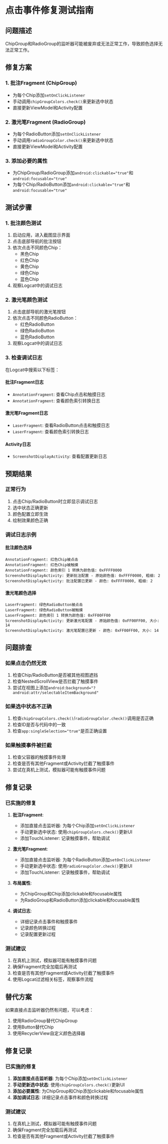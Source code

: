 # 点击事件修复测试指南

## 问题描述
ChipGroup和RadioGroup的监听器可能被废弃或无法正常工作，导致颜色选择无法正常工作。

## 修复方案

### 1. 批注Fragment (ChipGroup)
- 为每个Chip添加`setOnClickListener`
- 手动调用`chipGroupColors.check()`来更新选中状态
- 直接更新ViewModel和Activity配置

### 2. 激光笔Fragment (RadioGroup)
- 为每个RadioButton添加`setOnClickListener`
- 手动调用`radioGroupColor.check()`来更新选中状态
- 直接更新ViewModel和Activity配置

### 3. 添加必要的属性
- 为ChipGroup/RadioGroup添加`android:clickable="true"`和`android:focusable="true"`
- 为每个Chip/RadioButton添加`android:clickable="true"`和`android:focusable="true"`

## 测试步骤

### 1. 批注颜色测试
1. 启动应用，进入截图显示界面
2. 点击底部导航的批注按钮
3. 依次点击不同颜色Chip：
   - 黑色Chip
   - 红色Chip
   - 黄色Chip
   - 绿色Chip
   - 蓝色Chip
4. 观察Logcat中的调试日志

### 2. 激光笔颜色测试
1. 点击底部导航的激光笔按钮
2. 依次点击不同颜色RadioButton：
   - 红色RadioButton
   - 绿色RadioButton
   - 蓝色RadioButton
3. 观察Logcat中的调试日志

### 3. 检查调试日志
在Logcat中搜索以下标签：

#### 批注Fragment日志
- `AnnotationFragment`: 查看Chip点击和触摸日志
- `AnnotationFragment`: 查看颜色索引转换日志

#### 激光笔Fragment日志
- `LaserFragment`: 查看RadioButton点击和触摸日志
- `LaserFragment`: 查看颜色索引转换日志

#### Activity日志
- `ScreenshotDisplayActivity`: 查看配置更新日志

## 预期结果

### 正常行为
1. 点击Chip/RadioButton时立即显示调试日志
2. 选中状态正确更新
3. 颜色配置立即生效
4. 绘制效果颜色正确

### 调试日志示例

#### 批注颜色选择
```
AnnotationFragment: 红色Chip被点击
AnnotationFragment: 红色Chip被触摸
AnnotationFragment: 颜色索引 1 转换为颜色值: 0xFFFF0000
ScreenshotDisplayActivity: 更新批注配置 - 原始颜色值: 0xFFFF0000, 粗细: 2
ScreenshotDisplayActivity: 批注配置已更新 - 颜色: 0xFFFF0000, 粗细: 2
```

#### 激光笔颜色选择
```
LaserFragment: 绿色RadioButton被点击
LaserFragment: 绿色RadioButton被触摸
LaserFragment: 颜色索引 1 转换为颜色值: 0xFF00FF00
ScreenshotDisplayActivity: 更新激光笔配置 - 原始颜色值: 0xFF00FF00, 大小: 14
ScreenshotDisplayActivity: 激光笔配置已更新 - 颜色: 0xFF00FF00, 大小: 14
```

## 问题排查

### 如果点击仍然无效
1. 检查Chip/RadioButton是否被其他视图遮挡
2. 检查NestedScrollView是否拦截了触摸事件
3. 尝试在视图上添加`android:background="?android:attr/selectableItemBackground"`

### 如果选中状态不正确
1. 检查`chipGroupColors.check()`/`radioGroupColor.check()`调用是否正确
2. 检查ID是否与代码中的一致
3. 检查`app:singleSelection="true"`是否正确设置

### 如果触摸事件被拦截
1. 检查父容器的触摸事件处理
2. 检查是否有其他Fragment或Activity拦截了触摸事件
3. 尝试在真机上测试，模拟器可能有触摸事件问题

## 修复记录

### 已实施的修复
1. **批注Fragment**:
   - 添加直接点击监听器: 为每个Chip添加`setOnClickListener`
   - 手动更新选中状态: 使用`chipGroupColors.check()`更新UI
   - 添加TouchListener: 记录触摸事件，帮助调试

2. **激光笔Fragment**:
   - 添加直接点击监听器: 为每个RadioButton添加`setOnClickListener`
   - 手动更新选中状态: 使用`radioGroupColor.check()`更新UI
   - 添加TouchListener: 记录触摸事件，帮助调试

3. **布局属性**:
   - 为ChipGroup和Chip添加clickable和focusable属性
   - 为RadioGroup和RadioButton添加clickable和focusable属性

4. **调试日志**:
   - 详细记录点击事件和触摸事件
   - 记录颜色转换过程
   - 记录配置更新过程

### 测试建议
1. 在真机上测试，模拟器可能有触摸事件问题
2. 确保Fragment完全加载后再测试
3. 检查是否有其他Fragment或Activity拦截了触摸事件
4. 使用Logcat过滤相关标签，观察事件流程

## 替代方案

如果直接点击监听器仍然有问题，可以考虑：
1. 使用RadioGroup替代ChipGroup
2. 使用Button替代Chip
3. 使用RecyclerView自定义颜色选择器

## 修复记录

### 已实施的修复
1. **添加直接点击监听器**: 为每个Chip添加`setOnClickListener`
2. **手动更新选中状态**: 使用`chipGroupColors.check()`更新UI
3. **添加必要属性**: 为ChipGroup和Chip添加clickable和focusable属性
4. **添加调试日志**: 详细记录点击事件和颜色转换过程

### 测试建议
1. 在真机上测试，模拟器可能有触摸事件问题
2. 确保Fragment完全加载后再测试
3. 检查是否有其他Fragment或Activity拦截了触摸事件 